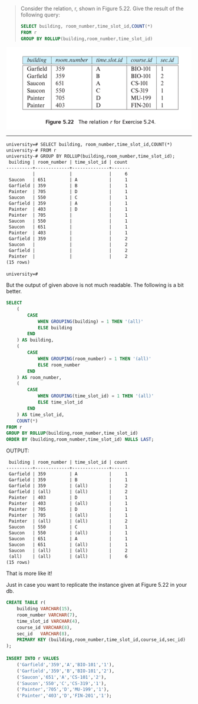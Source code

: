 > Consider the relation, r, shown in Figure 5.22. Give the result of the
> following query: 
> ```sql
> SELECT building, room_number,time_slot_id,COUNT(*)
> FROM r
> GROUP BY ROLLUP(building,room_number,time_slot_id)
> ```
<img src="Figure_5.22.png" />

--------------------------------

```
university=# SELECT building, room_number,time_slot_id,COUNT(*)
university-# FROM r
university-# GROUP BY ROLLUP(building,room_number,time_slot_id);
 building | room_number | time_slot_id | count 
----------+-------------+--------------+-------
          |             |              |     6
 Saucon   | 651         | A            |     1
 Garfield | 359         | B            |     1
 Painter  | 705         | D            |     1
 Saucon   | 550         | C            |     1
 Garfield | 359         | A            |     1
 Painter  | 403         | D            |     1
 Painter  | 705         |              |     1
 Saucon   | 550         |              |     1
 Saucon   | 651         |              |     1
 Painter  | 403         |              |     1
 Garfield | 359         |              |     2
 Saucon   |             |              |     2
 Garfield |             |              |     2
 Painter  |             |              |     2
(15 rows)

university=# 
```

But the output of given above is not much readable. The following is a bit better.

```sql
SELECT 
    (
        CASE 
            WHEN GROUPING(building) = 1 THEN '(all)'
            ELSE building
        END
    ) AS building, 
    (
        CASE 
            WHEN GROUPING(room_number) = 1 THEN '(all)'
            ELSE room_number
        END
    ) AS room_number, 
    (
        CASE 
            WHEN GROUPING(time_slot_id) = 1 THEN '(all)'
            ELSE time_slot_id
        END
    ) AS time_slot_id, 
    COUNT(*)
FROM r
GROUP BY ROLLUP(building,room_number,time_slot_id)
ORDER BY (building,room_number,time_slot_id) NULLS LAST;
```

OUTPUT: 

```
 building | room_number | time_slot_id | count 
----------+-------------+--------------+-------
 Garfield | 359         | A            |     1
 Garfield | 359         | B            |     1
 Garfield | 359         | (all)        |     2
 Garfield | (all)       | (all)        |     2
 Painter  | 403         | D            |     1
 Painter  | 403         | (all)        |     1
 Painter  | 705         | D            |     1
 Painter  | 705         | (all)        |     1
 Painter  | (all)       | (all)        |     2
 Saucon   | 550         | C            |     1
 Saucon   | 550         | (all)        |     1
 Saucon   | 651         | A            |     1
 Saucon   | 651         | (all)        |     1
 Saucon   | (all)       | (all)        |     2
 (all)    | (all)       | (all)        |     6
(15 rows)
```
That is more like it!



Just in case you want to replicate the instance given at Figure 5.22 in your db.

```sql
CREATE TABLE r(
    building VARCHAR(15),
    room_number VARCHAR(7),
    time_slot_id VARCHAR(4),
    course_id VARCHAR(8),
    sec_id   VARCHAR(8),
    PRIMARY KEY (building,room_number,time_slot_id,course_id,sec_id)
);

INSERT INTO r VALUES 
    ('Garfield','359','A','BIO-101','1'),
    ('Garfield','359','B','BIO-101','2'),
    ('Saucon','651','A','CS-101','2'),
    ('Saucon','550','C','CS-319','1'),
    ('Painter','705','D','MU-199','1'),
    ('Painter','403','D','FIN-201','1');
```